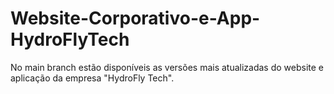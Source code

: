 # Website-Corporativo-e-App-HydroFlyTech
No main branch estão disponíveis as versões mais atualizadas do website e aplicação da empresa "HydroFly Tech".
